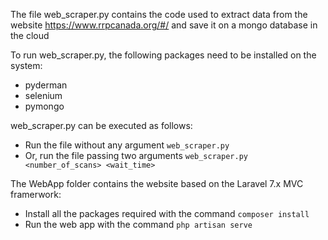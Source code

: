 The file web_scraper.py contains the code used to extract data 
from the website https://www.rrpcanada.org/#/
and save it on a mongo database in the cloud

To run web_scraper.py, the following packages need to be installed on the system:

- pyderman
- selenium
- pymongo

web_scraper.py can be executed as follows:

- Run the file without any argument `web_scraper.py`
- Or, run the file passing two arguments `web_scraper.py <number_of_scans> <wait_time>`


The WebApp folder contains the website based on the Laravel 7.x MVC framerwork:

- Install all the packages required with the command `composer install`
- Run the web app with the command `php artisan serve`